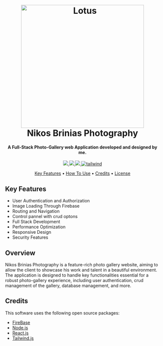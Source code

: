 
<h1 align="center">
  <br>
  <img src="https://github.com/user-attachments/assets/c1766d16-1ed7-4bb1-b09e-9329619b08a9" alt="Lotus" width="400">
  <br>
  Nikos Brinias Photography
  <br>
</h1>

<h4 align="center">A Full-Stack Photo-Gallery web Application developed and designed by me.</h4>

<p align="center">
  <a href="https://www.firebase.com">
    <img src="https://img.shields.io/badge/Firebase-orange?logo=firebase">
  </a>
  <a href="https://react.dev/">
    <img src="https://img.shields.io/badge/react-%2320232a.svg?style=for-the-badge&logo=react&logoColor=%2361DAFB">
  </a>
   <a href="https://nodejs.org/">
    <img src="https://img.shields.io/badge/node.js-6DA55F?style=for-the-badge&logo=node.js&logoColor=white">
  </a>
  <a href="https://tailwindcss.com/">
    <img src="https://img.shields.io/badge/tailwindcss-%2338B2AC.svg?style=for-the-badge&logo=tailwind-css&logoColor=white"
         alt="tailwind">
  </a>
</p>
<p align="center">
  <a href="#key-features">Key Features</a> •
  <a href="#how-to-use">How To Use</a> •
  <a href="#credits">Credits</a> •
  <a href="#license">License</a>
  </p>


## Key Features

* User Authentication and Authorization
* Image Loading Through Firebase
* Routing and Navigation 
* Control pannel with crud optons
* Full Stack Development
* Performance Optimization
* Responsive Design
* Security Features


## Overview

Nikos Brinias Photography is a feature-rich photo gallery website, aiming to allow the client to showcase his work and talent in a beautiful environment. The application is designed to handle key functionalities essential for a robust photo-gallery experience, including user authentication, crud management of the gallery, database management, and more. 


## Credits

This software uses the following open source packages:

- [FireBase](https://firebase.google.com/)
- [Node.js](https://nodejs.org/)
- [React.js](https://react.dev/)
- [Tailwind.js](https://tailwindcss.com/)




